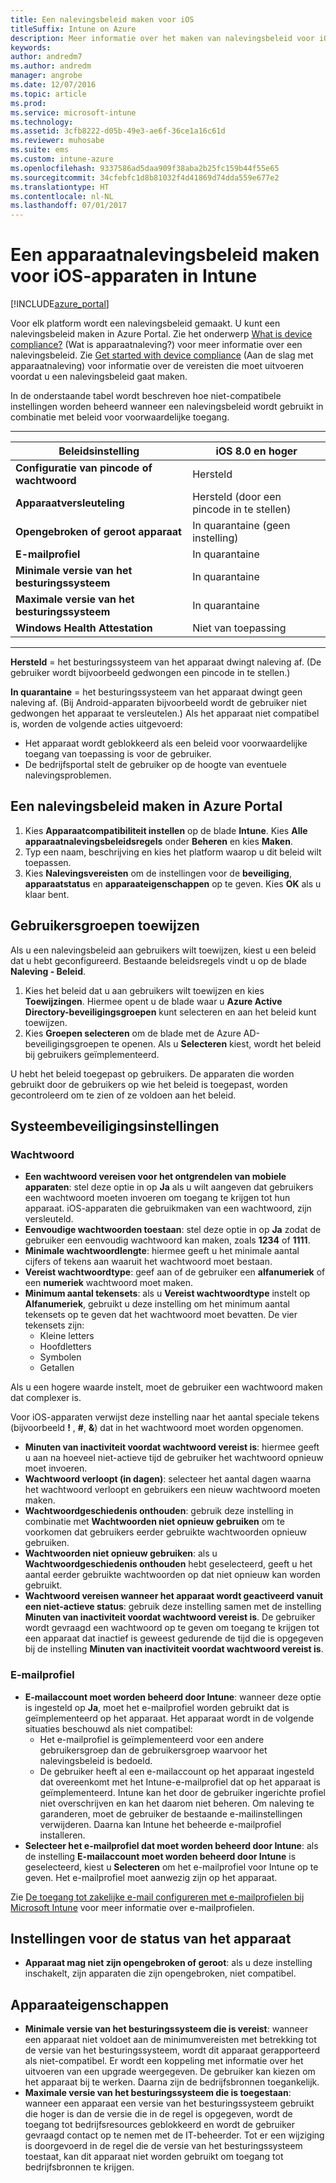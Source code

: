 ```yaml
---
title: Een nalevingsbeleid maken voor iOS
titleSuffix: Intune on Azure
description: Meer informatie over het maken van nalevingsbeleid voor iOS-apparaten.
keywords: 
author: andredm7
ms.author: andredm
manager: angrobe
ms.date: 12/07/2016
ms.topic: article
ms.prod: 
ms.service: microsoft-intune
ms.technology: 
ms.assetid: 3cfb8222-d05b-49e3-ae6f-36ce1a16c61d
ms.reviewer: muhosabe
ms.suite: ems
ms.custom: intune-azure
ms.openlocfilehash: 9337586ad5daa909f38aba2b25fc159b44f55e65
ms.sourcegitcommit: 34cfebfc1d8b81032f4d41869d74dda559e677e2
ms.translationtype: HT
ms.contentlocale: nl-NL
ms.lasthandoff: 07/01/2017
---
```

# <a name="how-to-create-a-device-compliance-policy-for-ios-devices-in-intune"></a>Een apparaatnalevingsbeleid maken voor iOS-apparaten in Intune


[!INCLUDE[azure_portal](./includes/azure_portal.md)]

Voor elk platform wordt een nalevingsbeleid gemaakt.  U kunt een nalevingsbeleid maken in Azure Portal. Zie het onderwerp [What is device compliance?](device-compliance.md) (Wat is apparaatnaleving?) voor meer informatie over een nalevingsbeleid. Zie [Get started with device compliance](device-compliance-get-started.md) (Aan de slag met apparaatnaleving) voor informatie over de vereisten die moet uitvoeren voordat u een nalevingsbeleid gaat maken.

In de onderstaande tabel wordt beschreven hoe niet-compatibele instellingen worden beheerd wanneer een nalevingsbeleid wordt gebruikt in combinatie met beleid voor voorwaardelijke toegang.

-------------------------------


| **Beleidsinstelling** | **iOS 8.0 en hoger** |
| --- | --- |
| **Configuratie van pincode of wachtwoord** | Hersteld |   
| **Apparaatversleuteling** | Hersteld (door een pincode in te stellen) |
| **Opengebroken of geroot apparaat** | In quarantaine (geen instelling)
| **E-mailprofiel** | In quarantaine |
|**Minimale versie van het besturingssysteem** | In quarantaine |
| **Maximale versie van het besturingssysteem** | In quarantaine |  
| **Windows Health Attestation** | Niet van toepassing |  
----------------------------


**Hersteld** = het besturingssysteem van het apparaat dwingt naleving af. (De gebruiker wordt bijvoorbeeld gedwongen een pincode in te stellen.)

**In quarantaine** = het besturingssysteem van het apparaat dwingt geen naleving af. (Bij Android-apparaten bijvoorbeeld wordt de gebruiker niet gedwongen het apparaat te versleutelen.) Als het apparaat niet compatibel is, worden de volgende acties uitgevoerd:

- Het apparaat wordt geblokkeerd als een beleid voor voorwaardelijke toegang van toepassing is voor de gebruiker.
- De bedrijfsportal stelt de gebruiker op de hoogte van eventuele nalevingsproblemen.

## <a name="create-a-compliance-policy-in-the-azure-portal"></a>Een nalevingsbeleid maken in Azure Portal

1. Kies **Apparaatcompatibiliteit instellen** op de blade **Intune**. Kies **Alle apparaatnalevingsbeleidsregels** onder **Beheren** en kies **Maken**.
2. Typ een naam, beschrijving en kies het platform waarop u dit beleid wilt toepassen.
3. Kies **Nalevingsvereisten** om de instellingen voor de **beveiliging**, **apparaatstatus** en **apparaateigenschappen** op te geven. Kies **OK** als u klaar bent.

<!--- 4. Choose **Actions for noncompliance** to say what actions should happen when a device is determined as noncompliant with this policy.
5. In the **Actions for noncompliance** blade, choose **Add** to create a new action.  The action parameters blade allows you to specify the action, email recipients that should receive the notification in addition to the user of the device, and the content of the notification that you want to send.
7. The message template option allows you to create several custom emails depending on when the action is set to take. For example, you can create a message for notifications that are sent for the first time and a different message for final warning before access is blocked. The custom messages that you create can be used for all your device compliance policy.
7. Specify the **Grace period** which determines when that action to take place.  For example, you may want to send a notification as soon as the device is evaluated as noncompliant, but allow some time before enforcing the conditional access policy to block access to company resources like SharePoint online.
8. Choose **Add** to finish creating the action.
9. You can create multiple actions and the sequence in which they should occur. Choose **Ok** when you are finished creating all the actions.--->

## <a name="assign-user-groups"></a>Gebruikersgroepen toewijzen

Als u een nalevingsbeleid aan gebruikers wilt toewijzen, kiest u een beleid dat u hebt geconfigureerd. Bestaande beleidsregels vindt u op de blade **Naleving - Beleid**.

1. Kies het beleid dat u aan gebruikers wilt toewijzen en kies **Toewijzingen**. Hiermee opent u de blade waar u **Azure Active Directory-beveiligingsgroepen** kunt selecteren en aan het beleid kunt toewijzen.
2. Kies **Groepen selecteren** om de blade met de Azure AD-beveiligingsgroepen te openen.  Als u **Selecteren** kiest, wordt het beleid bij gebruikers geïmplementeerd.

U hebt het beleid toegepast op gebruikers.  De apparaten die worden gebruikt door de gebruikers op wie het beleid is toegepast, worden gecontroleerd om te zien of ze voldoen aan het beleid.

<!---## Compliance policy settings--->

## <a name="system-security-settings"></a>Systeembeveiligingsinstellingen

### <a name="password"></a>Wachtwoord

- **Een wachtwoord vereisen voor het ontgrendelen van mobiele apparaten**: stel deze optie in op **Ja** als u wilt aangeven dat gebruikers een wachtwoord moeten invoeren om toegang te krijgen tot hun apparaat. iOS-apparaten die gebruikmaken van een wachtwoord, zijn versleuteld.
- **Eenvoudige wachtwoorden toestaan**: stel deze optie in op **Ja** zodat de gebruiker een eenvoudig wachtwoord kan maken, zoals **1234** of **1111**.
- **Minimale wachtwoordlengte**: hiermee geeft u het minimale aantal cijfers of tekens aan waaruit het wachtwoord moet bestaan.
- **Vereist wachtwoordtype**: geef aan of de gebruiker een **alfanumeriek** of een **numeriek** wachtwoord moet maken.
- **Minimum aantal tekensets**: als u **Vereist wachtwoordtype** instelt op **Alfanumeriek**, gebruikt u deze instelling om het minimum aantal tekensets op te geven dat het wachtwoord moet bevatten. De vier tekensets zijn:
  - Kleine letters
  - Hoofdletters
  - Symbolen
  - Getallen

Als u een hogere waarde instelt, moet de gebruiker een wachtwoord maken dat complexer is.

Voor iOS-apparaten verwijst deze instelling naar het aantal speciale tekens (bijvoorbeeld **!** , **#**, **&amp;**) dat in het wachtwoord moet worden opgenomen.

- **Minuten van inactiviteit voordat wachtwoord vereist is**: hiermee geeft u aan na hoeveel niet-actieve tijd de gebruiker het wachtwoord opnieuw moet invoeren.
- **Wachtwoord verloopt (in dagen)**: selecteer het aantal dagen waarna het wachtwoord verloopt en gebruikers een nieuw wachtwoord moeten maken.
- **Wachtwoordgeschiedenis onthouden**: gebruik deze instelling in combinatie met **Wachtwoorden niet opnieuw gebruiken** om te voorkomen dat gebruikers eerder gebruikte wachtwoorden opnieuw gebruiken.
- **Wachtwoorden niet opnieuw gebruiken**: als u **Wachtwoordgeschiedenis onthouden** hebt geselecteerd, geeft u het aantal eerder gebruikte wachtwoorden op dat niet opnieuw kan worden gebruikt.
- **Wachtwoord vereisen wanneer het apparaat wordt geactiveerd vanuit een niet-actieve status**: gebruik deze instelling samen met de instelling **Minuten van inactiviteit voordat wachtwoord vereist is**. De gebruiker wordt gevraagd een wachtwoord op te geven om toegang te krijgen tot een apparaat dat inactief is geweest gedurende de tijd die is opgegeven bij de instelling **Minuten van inactiviteit voordat wachtwoord vereist is**.

### <a name="email-profile"></a>E-mailprofiel

- **E-mailaccount moet worden beheerd door Intune**: wanneer deze optie is ingesteld op **Ja**, moet het e-mailprofiel worden gebruikt dat is geïmplementeerd op het apparaat. Het apparaat wordt in de volgende situaties beschouwd als niet compatibel:
  - Het e-mailprofiel is geïmplementeerd voor een andere gebruikersgroep dan de gebruikersgroep waarvoor het nalevingsbeleid is bedoeld.
  - De gebruiker heeft al een e-mailaccount op het apparaat ingesteld dat overeenkomt met het Intune-e-mailprofiel dat op het apparaat is geïmplementeerd. Intune kan het door de gebruiker ingerichte profiel niet overschrijven en kan het daarom niet beheren. Om naleving te garanderen, moet de gebruiker de bestaande e-mailinstellingen verwijderen. Daarna kan Intune het beheerde e-mailprofiel installeren.
- **Selecteer het e-mailprofiel dat moet worden beheerd door Intune**: als de instelling **E-mailaccount moet worden beheerd door Intune** is geselecteerd, kiest u **Selecteren** om het e-mailprofiel voor Intune op te geven. Het e-mailprofiel moet aanwezig zijn op het apparaat.

Zie [De toegang tot zakelijke e-mail configureren met e-mailprofielen bij Microsoft Intune](https://docs.microsoft.com/intune-classic/deploy-use/configure-access-to-corporate-email-using-email-profiles-with-microsoft-intune) voor meer informatie over e-mailprofielen.

## <a name="device-health-settings"></a>Instellingen voor de status van het apparaat

- **Apparaat mag niet zijn opengebroken of geroot**: als u deze instelling inschakelt, zijn apparaten die zijn opengebroken, niet compatibel.

## <a name="device-properties"></a>Apparaateigenschappen

- **Minimale versie van het besturingssysteem die is vereist**: wanneer een apparaat niet voldoet aan de minimumvereisten met betrekking tot de versie van het besturingssysteem, wordt dit apparaat gerapporteerd als niet-compatibel. Er wordt een koppeling met informatie over het uitvoeren van een upgrade weergegeven. De gebruiker kan kiezen om het apparaat bij te werken. Daarna zijn de bedrijfsbronnen toegankelijk.
- **Maximale versie van het besturingssysteem die is toegestaan**: wanneer een apparaat een versie van het besturingssysteem gebruikt die hoger is dan de versie die in de regel is opgegeven, wordt de toegang tot bedrijfsresources geblokkeerd en wordt de gebruiker gevraagd contact op te nemen met de IT-beheerder. Tot er een wijziging is doorgevoerd in de regel die de versie van het besturingssysteem toestaat, kan dit apparaat niet worden gebruikt om toegang tot bedrijfsbronnen te krijgen.

<!--- ## Next steps

[How to monitor device compliance](device-compliance-monitor.md)--->
